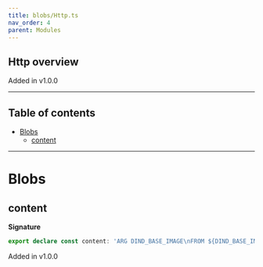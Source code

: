```yaml
---
title: blobs/Http.ts
nav_order: 4
parent: Modules
---
```


## Http overview

Added in v1.0.0

---

<h2 class="text-delta">Table of contents</h2>

- [Blobs](#blobs)
  - [content](#content)

---

# Blobs

## content

**Signature**

```ts
export declare const content: 'ARG DIND_BASE_IMAGE\nFROM ${DIND_BASE_IMAGE}\n\nEXPOSE 2375\nENV DOCKER_TLS_CERTDIR=\nCMD [ "--tls=false" ]\n'
```

Added in v1.0.0
